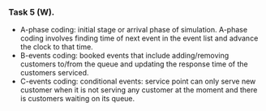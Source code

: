### Task 5 (W). ###

* A-phase coding: initial stage or arrival phase of simulation. A-phase coding involves finding time of next event in
  the event list and advance the clock to that time.
* B-events coding: booked events that include adding/removing customers to/from the queue and updating the response time
  of the customers serviced.
* C-events coding: conditional events: service point can only serve new customer when it is not serving any customer at
  the moment and there is customers waiting on its queue.